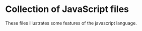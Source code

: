 # Collection of JavaScript files

These files illustrates some features of the javascript language.
